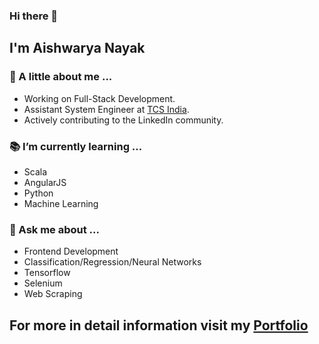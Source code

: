 ### Hi there 👋

## I'm Aishwarya Nayak

### :woman: A little about me ...

- Working on Full-Stack Development.
- Assistant System Engineer at [TCS India](https://www.tcs.com/). 
- Actively contributing to the LinkedIn community.

### :books: I’m currently learning ...
- Scala
- AngularJS
- Python
- Machine Learning

### :speech_balloon: Ask me about ...
- Frontend Development
- Classification/Regression/Neural Networks
- Tensorflow
- Selenium
- Web Scraping

## For more in detail information visit my [Portfolio](http://aishwaryanayak.pythonanywhere.com/)

